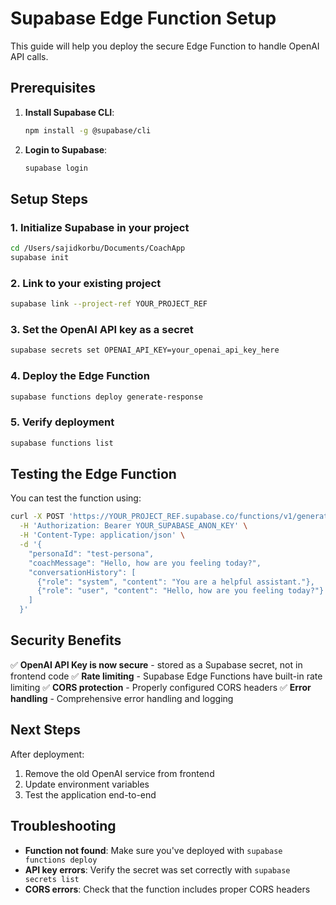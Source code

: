 # Supabase Edge Function Setup

This guide will help you deploy the secure Edge Function to handle OpenAI API calls.

## Prerequisites

1. **Install Supabase CLI**:
   ```bash
   npm install -g @supabase/cli
   ```

2. **Login to Supabase**:
   ```bash
   supabase login
   ```

## Setup Steps

### 1. Initialize Supabase in your project
```bash
cd /Users/sajidkorbu/Documents/CoachApp
supabase init
```

### 2. Link to your existing project
```bash
supabase link --project-ref YOUR_PROJECT_REF
```

### 3. Set the OpenAI API key as a secret
```bash
supabase secrets set OPENAI_API_KEY=your_openai_api_key_here
```

### 4. Deploy the Edge Function
```bash
supabase functions deploy generate-response
```

### 5. Verify deployment
```bash
supabase functions list
```

## Testing the Edge Function

You can test the function using:

```bash
curl -X POST 'https://YOUR_PROJECT_REF.supabase.co/functions/v1/generate-response' \
  -H 'Authorization: Bearer YOUR_SUPABASE_ANON_KEY' \
  -H 'Content-Type: application/json' \
  -d '{
    "personaId": "test-persona",
    "coachMessage": "Hello, how are you feeling today?",
    "conversationHistory": [
      {"role": "system", "content": "You are a helpful assistant."},
      {"role": "user", "content": "Hello, how are you feeling today?"}
    ]
  }'
```

## Security Benefits

✅ **OpenAI API Key is now secure** - stored as a Supabase secret, not in frontend code
✅ **Rate limiting** - Supabase Edge Functions have built-in rate limiting
✅ **CORS protection** - Properly configured CORS headers
✅ **Error handling** - Comprehensive error handling and logging

## Next Steps

After deployment:
1. Remove the old OpenAI service from frontend
2. Update environment variables
3. Test the application end-to-end

## Troubleshooting

- **Function not found**: Make sure you've deployed with `supabase functions deploy`
- **API key errors**: Verify the secret was set correctly with `supabase secrets list`
- **CORS errors**: Check that the function includes proper CORS headers